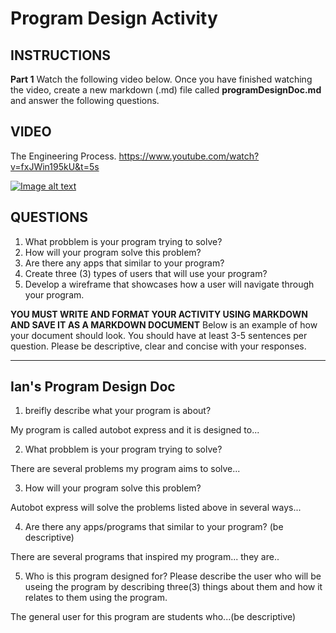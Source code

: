 # Program Design Activity

## INSTRUCTIONS

**Part 1**
Watch the following video below. Once you have finished watching the video, create a new 
markdown (.md) file called **programDesignDoc.md** and answer the following questions.

## VIDEO
The Engineering Process.
https://www.youtube.com/watch?v=fxJWin195kU&t=5s
 
[![Image alt text](https://i.ytimg.com/vi/fxJWin195kU/maxresdefault.jpg)](https://www.youtube.com/watch?v=fxJWin195kU&t=5s)

## QUESTIONS
1. What probblem is your program trying to solve?
2. How will your program solve this problem?
3. Are there any apps that similar to your program?
4. Create three (3) types of users that will use your program?
5. Develop a wireframe that showcases how a user will navigate through your program. 

**YOU MUST WRITE AND FORMAT YOUR ACTIVITY USING MARKDOWN AND SAVE IT AS A MARKDOWN DOCUMENT**
Below is an example of how your document should look. You should have at least 3-5 sentences per question. Please be descriptive, clear and concise with your responses.
_____________________________________________________________________ 

## Ian's Program Design Doc
1. breifly describe what your program is about?

My program is called autobot express and it is designed to...

2. What probblem is your program trying to solve?

There are several problems my program aims to solve... 

3. How will your program solve this problem?

Autobot express will solve the problems listed above in several ways...

4. Are there any apps/programs that similar to your program? (be descriptive)

There are several programs that inspired my program... they are.. 

5. Who is this program designed for? Please describe the user who will be
useing the program by describing three(3) things about them and how it relates to them 
using the program. 

The general user for this program are students who...(be descriptive)